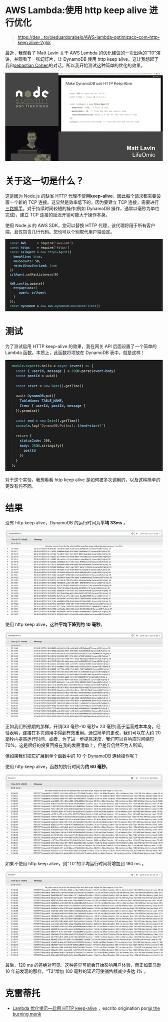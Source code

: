 # AWS Lambda:使用 http keep alive 进行优化

> [https://dev . to/oieduardorabelo/AWS-lambda-optimizaco-com-http-keep alive-2ghk](https://dev.to/oieduardorabelo/aws-lambda-otimizacao-com-http-keep-alive-2ghk)

最近，我观看了 Matt Lavin 关于 AWS Lambda 的优化建议的一次出色的“T0”演讲，并观看了一张幻灯片，让 DynamoDB 使用 http keep alive。这让我想起了我和[sebastian Cohen](https://twitter.com/tisba)的对话，所以我开始测试这种简单的优化的效果。

[![](img/ab71c2c14206f98e625b0d39a4ff30de.png)](https://res.cloudinary.com/practicaldev/image/fetch/s--Jr-YrWW_--/c_limit%2Cf_auto%2Cfl_progressive%2Cq_auto%2Cw_880/https://miro.medium.com/max/700/0%2AbmImHeGBqn0JWrQz.png)

# 关于这一切是什么？

这是因为 Node.js 的缺省 HTTP 代理不使用**keep-alive**，因此每个请求都需要设置一个新的 TCP 连接。这显然是效率低下的，因为要建立 TCP 连接，需要进行[三路握手](https://www.inetdaemon.com/tutorials/internet/tcp/3-way_handshake.shtml)。对于持续时间较短的操作(例如 DynamoDB 操作，通常以毫秒为单位完成)，建立 TCP 连接的延迟开销可能大于操作本身。

使用 Node.js 的 AWS SDK，您可以替换 HTTP 代理，该代理将用于所有客户端，且仅包含几行代码。您也可以个别取代用户端设定。

[![](img/cab9d2fd25aaaeccb3cfd762cb681810.png)](https://res.cloudinary.com/practicaldev/image/fetch/s--WfFWLR3f--/c_limit%2Cf_auto%2Cfl_progressive%2Cq_auto%2Cw_880/https://miro.medium.com/max/700/0%2A8KWtgYTvHSConHj8.png)

# 测试

为了测试启用 HTTP keep-alive 的效果，我在网关 API 后面设置了一个简单的 Lambda 函数。本质上，此函数将项放在 DynamoDB 表中，就是这样！

[![](img/12d2f295f049e9070921a7219e57f696.png)](https://res.cloudinary.com/practicaldev/image/fetch/s--EEyeKQFb--/c_limit%2Cf_auto%2Cfl_progressive%2Cq_auto%2Cw_880/https://miro.medium.com/max/700/0%2AtADPoWDv8mZpC6SJ.png)

对于这个实验，我想看看 http keep alive 是如何被多次调用的，以及这种简单的更改有何不同。

# 结果

没有 http keep alive，DynamoDB 的运行时间为**平均 33ms** 。

[![](img/4590b9a37ee4d1c8a6b11e785669cb66.png)](https://res.cloudinary.com/practicaldev/image/fetch/s--liPGcaPl--/c_limit%2Cf_auto%2Cfl_progressive%2Cq_auto%2Cw_880/https://miro.medium.com/max/700/0%2AZ7Z_VGlAPZCPRbO4.png)

使用 http keep alive，这种**平均下降到约 10 毫秒**。

[![](img/f34ba75e7c96e81c0ce0fa787c9c4188.png)](https://res.cloudinary.com/practicaldev/image/fetch/s--i60NYzb2--/c_limit%2Cf_auto%2Cfl_progressive%2Cq_auto%2Cw_880/https://miro.medium.com/max/700/0%2AqI61ark1e9_VDMBo.png)

正如我们所预期的那样，开销(33 毫秒-10 毫秒= 23 毫秒)高于运营成本本身。经验表明，连接在多次调用中得到有效重用。通过简单的更改，我们可以在大约 20 毫秒内提高运行时间，或者，为了进一步提高速度，我们可以将响应时间缩短 70%。这是很好的投资回报在我的发展清单上，但差异仍然不为人所知。

但如果我们把它扩展到单个函数中的 10 个 DynamoDB 连续操作呢？

使用 http keep alive，函数的执行时间为**约 60 毫秒**。

[![](img/119068df0fafc9acb42ed9525c2c223d.png)](https://res.cloudinary.com/practicaldev/image/fetch/s--GR406Qxc--/c_limit%2Cf_auto%2Cfl_progressive%2Cq_auto%2Cw_880/https://miro.medium.com/max/700/0%2AfBeR3WTV6smSBlpQ.png)

如果不使用 http keep alive，则“T0”的平均运行时间将增加到 180 ms 。

[![](img/5084ccb8fdacda3663b36d59ad6bca97.png)](https://res.cloudinary.com/practicaldev/image/fetch/s--5LRrscrQ--/c_limit%2Cf_auto%2Cfl_progressive%2Cq_auto%2Cw_880/https://miro.medium.com/max/700/0%2AZmQBVoMUTSg0pDQe.png)

最后，120 ms 的差绝对可见。这种差异可能会开始影响用户体验，而正如亚马逊 10 年前发现的那样，“T2”增加 100 毫秒的延迟可使销售额减少多达 1% 。

# 克雷蒂托

*   [Lambda 优化提示—启用 HTTP keep-alive](https://medium.com/@theburningmonk) ，escrito origination por[@ the burning monk](https://dev.to/theburningmonk)